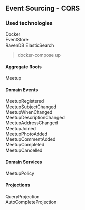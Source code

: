 ## Event Sourcing - CQRS

### Used technologies
Docker  
EventStore  
RavenDB 
ElasticSearch  

> docker-compose up

#### Aggregate Roots
Meetup

#### Domain Events
MeetupRegistered  
MeetupSubjectChanged  
MeetupWhenChanged  
MeetupDescriptionChanged  
MeetupAddressChanged  
MeetupJoined  
MeetupPhotoAdded  
MeetupCommentAdded  
MeetupCompleted  
MeetupCancelled 

#### Domain Services
MeetupPolicy

#### Projections
QueryProjection  
AutoCompleteProjection
